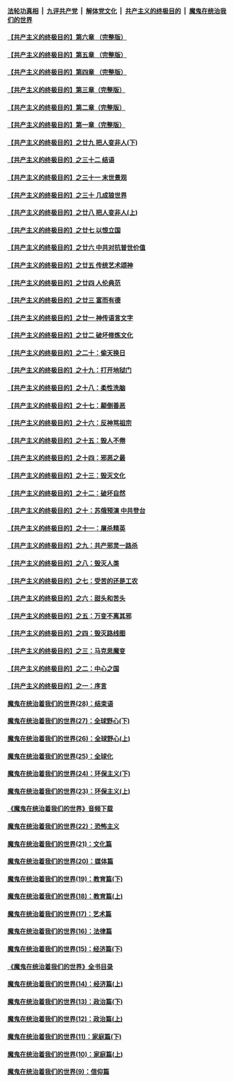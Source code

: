 ####  [法轮功真相](../../../../basic/blob/master/README.md?t=06171331) &nbsp;|&nbsp; [九评共产党](../../../../9ping.md/blob/master/README.md?t=06171331) &nbsp;|&nbsp; [解体党文化](../../../../jtdwh.md/blob/master/README.md?t=06171331)  &nbsp;|&nbsp; [共产主义的终极目的](../../../../gczydzjmd.md/blob/master/README.md?t=06171331) &nbsp;|&nbsp; [魔鬼在统治我们的世界](../../../../mgztzwmdsj.md/blob/master/README.md?t=06171331) 

#### [【共产主义的终极目的】第六章 （完整版）](../pages/nsc422/n11428913.md?t=06171331) 

#### [【共产主义的终极目的】第五章 （完整版）](../pages/nsc422/n11428912.md?t=06171331) 

#### [【共产主义的终极目的】第四章 （完整版）](../pages/nsc422/n11428907.md?t=06171331) 

#### [【共产主义的终极目的】第三章（完整版）](../pages/nsc422/n11428848.md?t=06171331) 

#### [【共产主义的终极目的】第二章（完整版）](../pages/nsc422/n11428831.md?t=06171331) 

#### [【共产主义的终极目的】第一章（完整版）](../pages/nsc422/n11417651.md?t=06171331) 

#### [【共产主义的终极目的】之廿九 把人变非人(下)](../pages/nsc422/n11344140.md?t=06171331) 

#### [【共产主义的终极目的】之三十二 结语](../pages/nsc422/n11360535.md?t=06171331) 

#### [【共产主义的终极目的】之三十一 末世景观](../pages/nsc422/n11351129.md?t=06171331) 

#### [【共产主义的终极目的】之三十 几成狼世界](../pages/nsc422/n11348280.md?t=06171331) 

#### [【共产主义的终极目的】之廿八 把人变非人(上)](../pages/nsc422/n11340492.md?t=06171331) 

#### [【共产主义的终极目的】之廿七 以恨立国](../pages/nsc422/n11336944.md?t=06171331) 

#### [【共产主义的终极目的】之廿六 中共对抗普世价值](../pages/nsc422/n11324785.md?t=06171331) 

#### [【共产主义的终极目的】之廿五 传统艺术颂神](../pages/nsc422/n11296396.md?t=06171331) 

#### [【共产主义的终极目的】之廿四 人伦典范](../pages/nsc422/n11296397.md?t=06171331) 

#### [【共产主义的终极目的】之廿三 富而有德](../pages/nsc422/n11283598.md?t=06171331) 

#### [【共产主义的终极目的】之廿一 神传语言文字](../pages/nsc422/n11263265.md?t=06171331) 

#### [【共产主义的终极目的】之廿二 破坏修炼文化](../pages/nsc422/n11245728.md?t=06171331) 

#### [【共产主义的终极目的】之二十：偷天换日](../pages/nsc422/n11238846.md?t=06171331) 

#### [【共产主义的终极目的】之十九：打开地狱门](../pages/nsc422/n11206376.md?t=06171331) 

#### [【共产主义的终极目的】之十八：柔性洗脑](../pages/nsc422/n11199994.md?t=06171331) 

#### [【共产主义的终极目的】之十七：颠倒善恶](../pages/nsc422/n11179782.md?t=06171331) 

#### [【共产主义的终极目的】之十六：反神骂祖宗](../pages/nsc422/n11166798.md?t=06171331) 

#### [【共产主义的终极目的】之十五：毁人不倦](../pages/nsc422/n11166792.md?t=06171331) 

#### [【共产主义的终极目的】之十四：邪恶之最](../pages/nsc422/n11150249.md?t=06171331) 

#### [【共产主义的终极目的】之十三：毁灭文化](../pages/nsc422/n11135227.md?t=06171331) 

#### [【共产主义的终极目的】之十二：破坏自然](../pages/nsc422/n11135214.md?t=06171331) 

#### [【共产主义的终极目的】之十：苏俄预演 中共登台](../pages/nsc422/n11118424.md?t=06171331) 

#### [【共产主义的终极目的】之十一：屠杀精英](../pages/nsc422/n11118442.md?t=06171331) 

#### [【共产主义的终极目的】之九：共产邪灵一路杀](../pages/nsc422/n11114139.md?t=06171331) 

#### [【共产主义的终极目的】之八：毁灭人类](../pages/nsc422/n11108503.md?t=06171331) 

#### [【共产主义的终极目的】之七：受苦的还是工农](../pages/nsc422/n11101809.md?t=06171331) 

#### [【共产主义的终极目的】之六：甜头和苦头](../pages/nsc422/n11096971.md?t=06171331) 

#### [【共产主义的终极目的】之五：万变不离其邪](../pages/nsc422/n11091285.md?t=06171331) 

#### [【共产主义的终极目的】之四：毁灭路线图](../pages/nsc422/n11086284.md?t=06171331) 

#### [【共产主义的终极目的】之三：马克思魔变](../pages/nsc422/n11061941.md?t=06171331) 

#### [【共产主义的终极目的】之二：中心之国](../pages/nsc422/n11047728.md?t=06171331) 

#### [【共产主义的终极目的】之一：序言](../pages/nsc422/n11086077.md?t=06171331) 

#### [魔鬼在统治着我们的世界(28)：结束语](../pages/nsc422/n10936246.md?t=06171331) 

#### [魔鬼在统治着我们的世界(27)：全球野心(下)](../pages/nsc422/n10928319.md?t=06171331) 

#### [魔鬼在统治着我们的世界(26)：全球野心(上)](../pages/nsc422/n10900318.md?t=06171331) 

#### [魔鬼在统治着我们的世界(25)：全球化](../pages/nsc422/n10788205.md?t=06171331) 

#### [魔鬼在统治着我们的世界(24)：环保主义(下)](../pages/nsc422/n10695307.md?t=06171331) 

#### [魔鬼在统治着我们的世界(23)：环保主义(上)](../pages/nsc422/n10688613.md?t=06171331) 

#### [《魔鬼在统治着我们的世界》音频下载](../pages/nsc422/n10635553.md?t=06171331) 

#### [魔鬼在统治着我们的世界(22)：恐怖主义](../pages/nsc422/n10614727.md?t=06171331) 

#### [魔鬼在统治着我们的世界(21)：文化篇](../pages/nsc422/n10597706.md?t=06171331) 

#### [魔鬼在统治着我们的世界(20)：媒体篇](../pages/nsc422/n10586579.md?t=06171331) 

#### [魔鬼在统治着我们的世界(19)：教育篇(下)](../pages/nsc422/n10564808.md?t=06171331) 

#### [魔鬼在统治着我们的世界(18)：教育篇(上)](../pages/nsc422/n10526970.md?t=06171331) 

#### [魔鬼在统治着我们的世界(17)：艺术篇](../pages/nsc422/n10499093.md?t=06171331) 

#### [魔鬼在统治着我们的世界(16)：法律篇](../pages/nsc422/n10485969.md?t=06171331) 

#### [魔鬼在统治着我们的世界(15)：经济篇(下)](../pages/nsc422/n10469975.md?t=06171331) 

#### [《魔鬼在统治着我们的世界》全书目录](../pages/nsc422/n10464261.md?t=06171331) 

#### [魔鬼在统治着我们的世界(14)：经济篇(上)](../pages/nsc422/n10457370.md?t=06171331) 

#### [魔鬼在统治着我们的世界(13)：政治篇(下)](../pages/nsc422/n10448270.md?t=06171331) 

#### [魔鬼在统治着我们的世界(12)：政治篇(上)](../pages/nsc422/n10444576.md?t=06171331) 

#### [魔鬼在统治着我们的世界(11)：家庭篇(下)](../pages/nsc422/n10440961.md?t=06171331) 

#### [魔鬼在统治着我们的世界(10)：家庭篇(上)](../pages/nsc422/n10435448.md?t=06171331) 

#### [魔鬼在统治着我们的世界(9)：信仰篇](../pages/nsc422/n10432159.md?t=06171331) 

